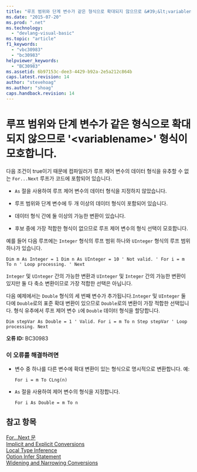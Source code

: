 ```yaml
---
title: "루프 범위와 단계 변수가 같은 형식으로 확대되지 않으므로 &#39;&lt;variablename&gt;&#39; 형식이 모호합니다. | Microsoft Docs"
ms.date: "2015-07-20"
ms.prod: ".net"
ms.technology: 
  - "devlang-visual-basic"
ms.topic: "article"
f1_keywords: 
  - "vbc30983"
  - "bc30983"
helpviewer_keywords: 
  - "BC30983"
ms.assetid: 6b97153c-dee3-4429-b92a-2e5a212c864b
caps.latest.revision: 14
author: "stevehoag"
ms.author: "shoag"
caps.handback.revision: 14
---
```

# 루프 범위와 단계 변수가 같은 형식으로 확대되지 않으므로 &#39;&lt;variablename&gt;&#39; 형식이 모호합니다.
다음 조건이 true이기 때문에 컴파일러가 루프 제어 변수의 데이터 형식을 유추할 수 없는 `For...Next` 루프가 코드에 포함되어 있습니다.  
  
-   `As` 절을 사용하여 루프 제어 변수의 데이터 형식을 지정하지 않았습니다.  
  
-   루프 범위와 단계 변수에 두 개 이상의 데이터 형식이 포함되어 있습니다.  
  
-   데이터 형식 간에 둘 이상의 가능한 변환이 있습니다.  
  
-   후보 중에 가장 적합한 형식이 없으므로 루프 제어 변수의 형식 선택이 모호합니다.  
  
 예를 들어 다음 루프에는 `Integer` 형식의 루프 범위 하나와 `UInteger` 형식의 루프 범위 하나가 있습니다.  
  
```vb#  
Dim m As Integer = 1 Dim n As UInteger = 10 ' Not valid. ' For i = m To n ' Loop processing. ' Next  
```  
  
 `Integer` 및 `UInteger` 간의 가능한 변환과 `UInteger` 및 `Integer` 간의 가능한 변환이 있지만 둘 다 축소 변환이므로 가장 적합한 선택은 아닙니다.  
  
 다음 예제에서는 `Double` 형식의 세 번째 변수가 추가됩니다.`Integer` 및 `UInteger` 둘 다에 `Double`로의 표준 확대 변환이 있으므로 `Double`로의 변환이 가장 적합한 선택입니다. 형식 유추에서 루프 제어 변수 `i`에 `Double` 데이터 형식을 할당합니다.  
  
```vb#  
Dim stepVar As Double = 1 ' Valid. For i = m To n Step stepVar ' Loop processing. Next  
```  
  
 **오류 ID:** BC30983  
  
### 이 오류를 해결하려면  
  
-   변수 중 하나를 다른 변수에 확대 변환이 있는 형식으로 명시적으로 변환합니다. 예:  
  
    ```  
    For i = m To CLng(n)  
    ```  
  
-   `As` 절을 사용하여 제어 변수의 형식을 지정합니다.  
  
    ```  
    For i As Double = m To n   
    ```  
  
## 참고 항목  
 [For...Next 문](../../visual-basic/language-reference/statements/for-next-statement.md)   
 [Implicit and Explicit Conversions](../../visual-basic/programming-guide/language-features/data-types/implicit-and-explicit-conversions.md)   
 [Local Type Inference](../../visual-basic/programming-guide/language-features/variables/local-type-inference.md)   
 [Option Infer Statement](../../visual-basic/language-reference/statements/option-infer-statement.md)   
 [Widening and Narrowing Conversions](../../visual-basic/programming-guide/language-features/data-types/widening-and-narrowing-conversions.md)